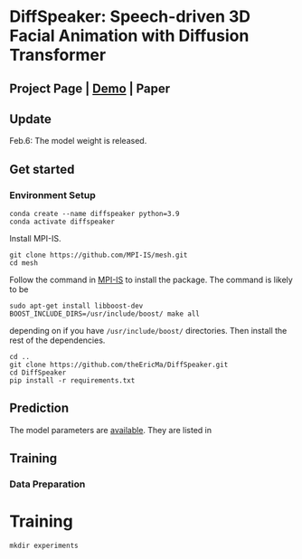 # DiffSpeaker: Speech-driven 3D Facial Animation with Diffusion Transformer
## Project Page | [Demo](https://www.youtube.com/watch?v=4-NBygHePk0) | Paper 

## Update
Feb.6: The model weight is released.

## Get started
### Environment Setup
```
conda create --name diffspeaker python=3.9
conda activate diffspeaker
```
Install MPI-IS.
```
git clone https://github.com/MPI-IS/mesh.git
cd mesh
```
Follow the command in [MPI-IS](https://github.com/MPI-IS/mesh) to install the package. The command is likely to be
```
sudo apt-get install libboost-dev
BOOST_INCLUDE_DIRS=/usr/include/boost/ make all
```
depending on if you have `/usr/include/boost/` directories.
Then install the rest of the dependencies.
```
cd ..
git clone https://github.com/theEricMa/DiffSpeaker.git
cd DiffSpeaker
pip install -r requirements.txt
```
## Prediction
The model parameters are [available](https://drive.google.com/drive/folders/1PezaNpQHIjyE8UE5YW0jpDPV8jtepxSL?usp=sharing). They are listed in 

## Training
### Data Preparation 

# Training
```
mkdir experiments
```

